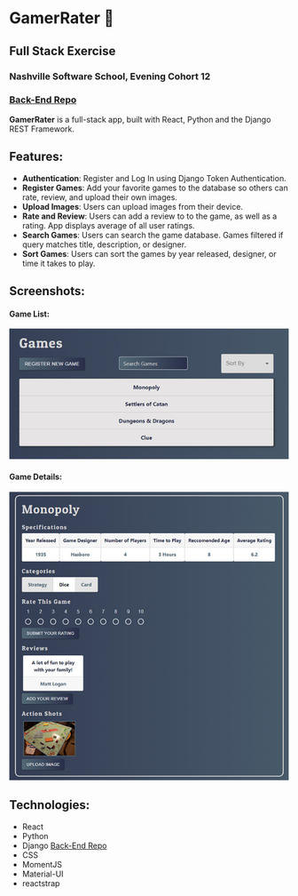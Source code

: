 # GamerRater :game_die:

## Full Stack Exercise
### Nashville Software School, Evening Cohort 12
### [Back-End Repo](https://github.com/MLogan1998/gamer-rater)

**GamerRater** is a full-stack app, built with React, Python and the Django REST Framework.

## Features:
* **Authentication**: Register and Log In using Django Token Authentication.
* **Register Games**: Add your favorite games to the database so others can rate, review, and upload their own images.
* **Upload Images**: Users can upload images from their device.
* **Rate and Review**: Users can add a review to to the game, as well as a rating. App displays average of all user ratings.
* **Search Games**: Users can search the game database. Games filtered if query matches title, description, or designer. 
* **Sort Games**: Users can sort the games by year released, designer, or time it takes to play.

## Screenshots:
#### Game List: 
![Game List](Screenshots/gamelist.jpg)

#### Game Details: 
![Game Details](Screenshots/gamedetail1.jpg)

## Technologies:
* React
* Python
* Django [Back-End Repo](https://github.com/MLogan1998/gamer-rater)
* CSS
* MomentJS
* Material-UI
* reactstrap
